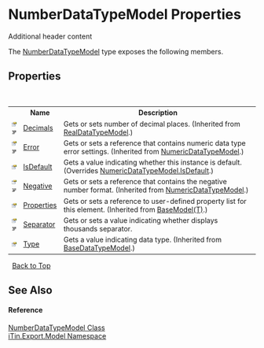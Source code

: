 # NumberDataTypeModel Properties
Additional header content 

The <a href="T_iTin_Export_Model_NumberDataTypeModel">NumberDataTypeModel</a> type exposes the following members.


## Properties
&nbsp;<table><tr><th></th><th>Name</th><th>Description</th></tr><tr><td>![Public property](media/pubproperty.gif "Public property")![Code example](media/CodeExample.png "Code example")</td><td><a href="P_iTin_Export_Model_RealDataTypeModel_Decimals">Decimals</a></td><td>
Gets or sets number of decimal places.
 (Inherited from <a href="T_iTin_Export_Model_RealDataTypeModel">RealDataTypeModel</a>.)</td></tr><tr><td>![Public property](media/pubproperty.gif "Public property")![Code example](media/CodeExample.png "Code example")</td><td><a href="P_iTin_Export_Model_NumericDataTypeModel_Error">Error</a></td><td>
Gets or sets a reference that contains numeric data type error settings.
 (Inherited from <a href="T_iTin_Export_Model_NumericDataTypeModel">NumericDataTypeModel</a>.)</td></tr><tr><td>![Public property](media/pubproperty.gif "Public property")</td><td><a href="P_iTin_Export_Model_NumberDataTypeModel_IsDefault">IsDefault</a></td><td>
Gets a value indicating whether this instance is default.
 (Overrides <a href="P_iTin_Export_Model_NumericDataTypeModel_IsDefault">NumericDataTypeModel.IsDefault</a>.)</td></tr><tr><td>![Public property](media/pubproperty.gif "Public property")![Code example](media/CodeExample.png "Code example")</td><td><a href="P_iTin_Export_Model_NumericDataTypeModel_Negative">Negative</a></td><td>
Gets or sets a reference that contains the negative number format.
 (Inherited from <a href="T_iTin_Export_Model_NumericDataTypeModel">NumericDataTypeModel</a>.)</td></tr><tr><td>![Public property](media/pubproperty.gif "Public property")</td><td><a href="P_iTin_Export_Model_BaseModel_1_Properties">Properties</a></td><td>
Gets or sets a reference to user-defined property list for this element.
 (Inherited from <a href="T_iTin_Export_Model_BaseModel_1">BaseModel(T)</a>.)</td></tr><tr><td>![Public property](media/pubproperty.gif "Public property")![Code example](media/CodeExample.png "Code example")</td><td><a href="P_iTin_Export_Model_NumberDataTypeModel_Separator">Separator</a></td><td>
Gets or sets a value indicating whether displays thousands separator.</td></tr><tr><td>![Public property](media/pubproperty.gif "Public property")</td><td><a href="P_iTin_Export_Model_BaseDataTypeModel_Type">Type</a></td><td>
Gets a value indicating data type.
 (Inherited from <a href="T_iTin_Export_Model_BaseDataTypeModel">BaseDataTypeModel</a>.)</td></tr></table>&nbsp;
<a href="#numberdatatypemodel-properties">Back to Top</a>

## See Also


#### Reference
<a href="T_iTin_Export_Model_NumberDataTypeModel">NumberDataTypeModel Class</a><br /><a href="N_iTin_Export_Model">iTin.Export.Model Namespace</a><br />